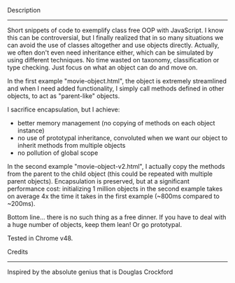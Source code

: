 Description
________________________

Short snippets of code to exemplify class free OOP with JavaScript. I know this can be controversial, but I finally realized that in so many situations we can avoid the use of classes altogether and use objects directly. Actually, we often don't even need inheritance either, which can be simulated by using different techniques. No time wasted on taxonomy, classification or type checking. Just focus on what an object can do and move on.

In the first example "movie-object.html", the object is extremely streamlined and when I need added functionality, I simply call methods defined in other objects, to act as "parent-like" objects.

I sacrifice encapsulation, but I achieve:
- better memory management (no copying of methods on each object instance)
- no use of prototypal inheritance, convoluted when we want our object to inherit methods from multiple objects
- no pollution of global scope 

In the second example "movie-object-v2.html", I actually copy the methods from the parent to the child object (this could be repeated with multiple parent objects). Encapsulation is preserved, but at a significant performance cost: initializing 1 million objects in the second example takes on average 4x the time it takes in the first example (~800ms compared to ~200ms).

Bottom line... there is no such thing as a free dinner. If you have to deal with a huge number of objects, keep them lean! Or go prototypal.

Tested in Chrome v48.



Credits
________________________

Inspired by the absolute genius that is Douglas Crockford
